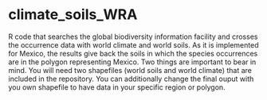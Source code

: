 # climate_soils_WRA
R code that searches the global biodiversity information facility and crosses the occurrence data with world climate and world soils. As it is implemented for Mexico, the results give back the soils in which the species occurrences are in the polygon representing Mexico. Two things are important to bear in mind. You will need two shapefiles (world soils and world climate) that are included in the repository. You can additionally change the final ouput with you own shapefile to have data in your specific region or polygon.
